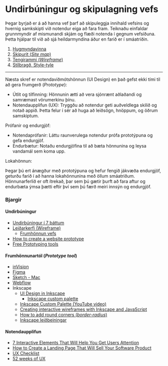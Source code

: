 # Undirbúningur og skipulagning vefs

Þegar byrjað er á að hanna vef þarf að skipuleggja innihald vefsins og hvernig samkskipti við notendur eiga að fara fram.
Teiknaðu einfaldar grunnmyndir af mismunandi skjám og flæði notenda í gegnum vefsíðuna. Þetta hjálpar til við að sjá heildarmyndina áður en farið er í smáatriðin.

1. [Hugmyndavinna](hugmyndavinna/README.md)
1. [Skipurit (_Site map_)](sitemap/README.md)
1. [Tengirammi (_Wireframe_)](wireframe/README.md)
1. [Stílbragð, Style-tyle](style-tyle/README.md)

---

Næsta skref er notendaviðmótshönnun (UI Design) en það gefst ekki tími til að gera frumgerð (_Prototype_):

- Útlit og tilfinning: Hönnunin ætti að vera sjónrænt aðlaðandi og samræmast vörumerkinu þínu.
- Notendaupplifun (UX): Tryggðu að notendur geti auðveldlega skilið og notað appið. Þetta felur í sér að huga að leiðsögn, hnöppum, og öðrum samskiptum.

Prófanir og endurgjöf:

- Notendaprófanir: Láttu raunverulega notendur prófa prototýpuna og gefa endurgjöf.
- Endurbætur: Notaðu endurgjöfina til að bæta hönnunina og leysa vandamál sem koma upp.

Lokahönnun:

Þegar þú ert ánægður með prototýpuna og hefur fengið jákvæða endurgjöf, geturðu farið í að hanna lokahönnunina með öllum smáatriðum.
Hönnunarferlið er oft ítrekað, þar sem þú gætir þurft að fara aftur og endurbæta ýmsa þætti eftir því sem þú færð meiri innsýn og endurgjöf.

### Bjargir

#### Undirbúningur

* [Undirbúningur í 7 þáttum](https://webflow.com/blog/the-web-design-process-in-7-simple-steps)
* [Leiðarkerfi (Wireframe)](https://www.freecodecamp.org/news/what-is-a-wireframe-ux-design-tutorial-website/)
  * [Frumhönnun vefs](https://www.freecodecamp.org/news/designing-a-website-ui-with-prototyping/)
* [How to create a website prototype](https://ruttl.com/blog/how-to-create-a-website-prototype/)
* [Free Prototyping tools](https://theproductmanager.com/tools/best-free-prototyping-tools/)

#### Frumhönnunartól (_Prototype tool_)

* [inVision](https://www.invisionapp.com/product/prototype)
* [Figma](https://www.figma.com/)
* [Sketch - Mac](https://www.sketch.com/)
* [Webflow](https://webflow.com/)
* Inkscape
  * [UI Design in Inkscape](https://manjitkarve.com/posts/inkscape-design-1/)
    * [Inkscape custom palette](https://manjitkarve.com/posts/inkscape-custom-palette/)
  * [Inkscape Custom Palette (YouTube video)](https://www.youtube.com/watch?v=Y1E8YWOB_Yc)
  * [Creating interactive wireframes with Inkscape and JavaScript](https://eclipsesource.com/blogs/2012/07/03/wireframing-inkscape-javascript/)
  * [How to add round corners (_border-radius_)](https://thepixelproducer.com/how-to-add-curves-or-round-corners-in-inkscape/)
  * [Inkscape leiðbeiningar](https://thepixelproducer.com/category/inkscape/)

#### Notendaupplifun

* [7 Interactive Elements That Will Help You Get Users Attention](https://bamboolab.eu/blog/development/7-interactive-elements-that-will-help-you-get-users-attention)
* [How to Create a Landing Page That Will Sell Your Software Product](https://bamboolab.eu/blog/development/how-to-create-a-landing-page-that-will-sell-your-software-product)
* [UX Checklist](https://uxchecklist.github.io/)
* [52 weeks of UX](http://52weeksofux.com/post/475093254/10-principles-of-ux)
